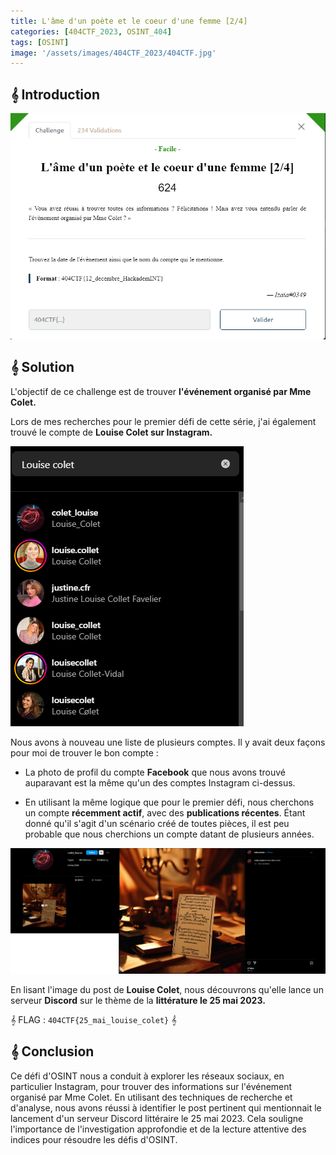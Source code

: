 ```yaml
---
title: L'âme d'un poète et le coeur d'une femme [2/4]
categories: [404CTF_2023, OSINT_404]
tags: [OSINT]
image: '/assets/images/404CTF_2023/404CTF.jpg'
---
```


## 𝄞 Introduction

![Intro](/assets/images/404CTF_2023/OSINT/L'ame_d'un_poete_et_le_coeur_d'une_femme_parti_2/intro.png)


## 𝄞 Solution

L'objectif de ce challenge est de trouver **l'événement organisé par Mme Colet.**

Lors de mes recherches pour le premier défi de cette série, j'ai également trouvé le compte de **Louise Colet sur Instagram.**

![Insta](/assets/images/404CTF_2023/OSINT/L'ame_d'un_poete_et_le_coeur_d'une_femme_parti_2/insta.png)

Nous avons à nouveau une liste de plusieurs comptes. Il y avait deux façons pour moi de trouver le bon compte :

- La photo de profil du compte **Facebook** que nous avons trouvé auparavant est la même qu'un des comptes Instagram ci-dessus.

- En utilisant la même logique que pour le premier défi, nous cherchons un compte **récemment actif**, avec des **publications récentes**. Étant donné qu'il s'agit d'un scénario créé de toutes pièces, il est peu probable que nous cherchions un compte datant de plusieurs années.

![Insta_louise](/assets/images/404CTF_2023/OSINT/L'ame_d'un_poete_et_le_coeur_d'une_femme_parti_2/louise_insta.png)

En lisant l'image du post de **Louise Colet**, nous découvrons qu'elle lance un serveur **Discord** sur le thème de la **littérature le 25 mai 2023.**

𝄞 FLAG : `404CTF{25_mai_louise_colet}` 𝄞

## 𝄞 Conclusion
Ce défi d'OSINT nous a conduit à explorer les réseaux sociaux, en particulier Instagram, pour trouver des informations sur l'événement organisé par Mme Colet. En utilisant des techniques de recherche et d'analyse, nous avons réussi à identifier le post pertinent qui mentionnait le lancement d'un serveur Discord littéraire le 25 mai 2023. Cela souligne l'importance de l'investigation approfondie et de la lecture attentive des indices pour résoudre les défis d'OSINT.












